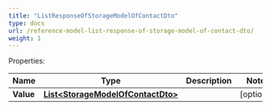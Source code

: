 ```yaml
---
title: "ListResponseOfStorageModelOfContactDto"
type: docs
url: /reference-model-list-response-of-storage-model-of-contact-dto/
weight: 1
---
```


Properties:

Name | Type | Description | Notes
---- | ---- | ----------- | -----
**Value** | [**List&lt;StorageModelOfContactDto&gt;**](/email/reference-model-storage-model-of-contact-dto/) |  | [optional] 


